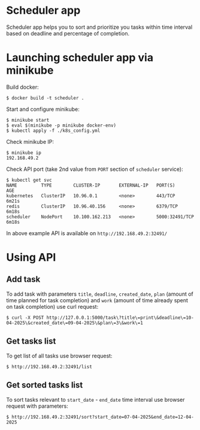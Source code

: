 # Scheduler app

Scheduler app helps you to sort and prioritize you tasks within time interval based on deadline and percentage of completion.

# Launching scheduler app via minikube

Build docker:

    $ docker build -t scheduler .

Start and configure minikube:

    $ minikube start
    $ eval $(minikube -p minikube docker-env)
    $ kubectl apply -f ./k8s_config.yml

Check minikube IP:

    $ minikube ip
    192.168.49.2

Check API port (take 2nd value from `PORT` section of `scheduler` service):

    $ kubectl get svc
    NAME         TYPE        CLUSTER-IP       EXTERNAL-IP   PORT(S)          AGE
    kubernetes   ClusterIP   10.96.0.1        <none>        443/TCP          6m21s
    redis        ClusterIP   10.96.40.156     <none>        6379/TCP         6m18s
    scheduler    NodePort    10.100.162.213   <none>        5000:32491/TCP   6m18s

In above example API is available on `http://192.168.49.2:32491/`

# Using API

## Add task

To add task with parameters `title`, `deadline`, `created_date`, `plan` (amount of time planned for task completion) and `work` (amount of time already spent on task completion) use curl request:

    $ curl -X POST http://127.0.0.1:5000/task\?title\=print\&deadline\=10-04-2025\&created_date\=09-04-2025\&plan\=3\&work\=1

## Get tasks list

To get list of all tasks use browser request:

    $ http://192.168.49.2:32491/list

## Get sorted tasks list

To sort tasks relevant to `start_date` - `end_date` time interval use browser request with parameters:

    $ http://192.168.49.2:32491/sort?start_date=07-04-2025&end_date=12-04-2025
